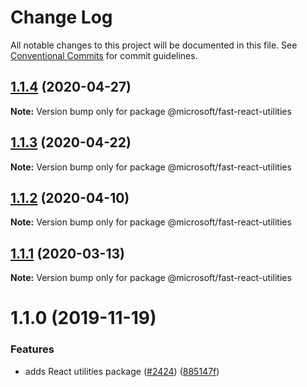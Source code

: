# Change Log

All notable changes to this project will be documented in this file.
See [Conventional Commits](https://conventionalcommits.org) for commit guidelines.

## [1.1.4](https://github.com/Microsoft/fast-dna/compare/@microsoft/fast-react-utilities@1.1.3...@microsoft/fast-react-utilities@1.1.4) (2020-04-27)

**Note:** Version bump only for package @microsoft/fast-react-utilities





## [1.1.3](https://github.com/Microsoft/fast-dna/compare/@microsoft/fast-react-utilities@1.1.2...@microsoft/fast-react-utilities@1.1.3) (2020-04-22)

**Note:** Version bump only for package @microsoft/fast-react-utilities





## [1.1.2](https://github.com/Microsoft/fast-dna/compare/@microsoft/fast-react-utilities@1.1.1...@microsoft/fast-react-utilities@1.1.2) (2020-04-10)

**Note:** Version bump only for package @microsoft/fast-react-utilities





## [1.1.1](https://github.com/Microsoft/fast-dna/compare/@microsoft/fast-react-utilities@1.1.0...@microsoft/fast-react-utilities@1.1.1) (2020-03-13)

**Note:** Version bump only for package @microsoft/fast-react-utilities





# 1.1.0 (2019-11-19)


### Features

* adds React utilities package ([#2424](https://github.com/Microsoft/fast-dna/issues/2424)) ([885147f](https://github.com/Microsoft/fast-dna/commit/885147f9daacc94d4112bcca0e5bde29503003aa))
